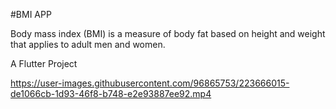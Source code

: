 #BMI APP

Body mass index (BMI) is a measure of body fat based on height and weight that applies to adult men and women.
 
A Flutter Project

https://user-images.githubusercontent.com/96865753/223666015-de1066cb-1d93-46f8-b748-e2e93887ee92.mp4
